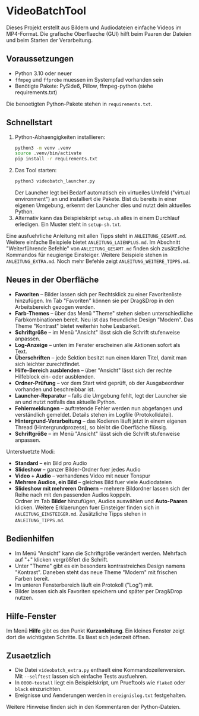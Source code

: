 # VideoBatchTool

Dieses Projekt erstellt aus Bildern und Audiodateien einfache Videos im MP4-Format. Die grafische Oberflaeche (GUI) hilft beim Paaren der Dateien und beim Starten der Verarbeitung.

## Voraussetzungen

* Python 3.10 oder neuer
* `ffmpeg` und `ffprobe` muessen im Systempfad vorhanden sein
* Benötigte Pakete: PySide6, Pillow, ffmpeg-python (siehe requirements.txt)

Die benoetigten Python-Pakete stehen in `requirements.txt`.

## Schnellstart

1. Python-Abhaengigkeiten installieren:
   ```bash
   python3 -m venv .venv
   source .venv/bin/activate
   pip install -r requirements.txt
   ```
2. Das Tool starten:
   ```bash
   python3 videobatch_launcher.py
   ```
   Der Launcher legt bei Bedarf automatisch ein virtuelles Umfeld ("virtual environment") an und installiert die Pakete.
   Bist du bereits in einer eigenen Umgebung, erkennt der Launcher dies und nutzt dein aktuelles Python.
3. Alternativ kann das Beispielskript `setup.sh` alles in einem Durchlauf erledigen. Ein Muster steht in `setup-sh.txt`.

Eine ausfuehrliche Anleitung mit allen Tipps steht in `ANLEITUNG_GESAMT.md`.
Weitere einfache Beispiele bietet `ANLEITUNG_LAIENPLUS.md`.
Im Abschnitt "Weiterführende Befehle" von `ANLEITUNG_GESAMT.md` finden sich
zusätzliche Kommandos für neugierige Einsteiger.
Weitere Beispiele stehen in `ANLEITUNG_EXTRA.md`.
Noch mehr Befehle zeigt `ANLEITUNG_WEITERE_TIPPS.md`.

## Neues in der Oberfläche

- **Favoriten** – Bilder lassen sich per Rechtsklick zu einer Favoritenliste hinzufügen. Im Tab "Favoriten" können sie per Drag&Drop in den Arbeitsbereich gezogen werden.
- **Farb-Themes** – über das Menü "Theme" stehen sieben unterschiedliche Farbkombinationen bereit. Neu ist das freundliche Design "Modern". Das Theme "Kontrast" bietet weiterhin hohe Lesbarkeit.
- **Schriftgröße** – im Menü "Ansicht" lässt sich die Schrift stufenweise anpassen.
- **Log-Anzeige** – unten im Fenster erscheinen alle Aktionen sofort als Text.
- **Überschriften** – jede Sektion besitzt nun einen klaren Titel, damit man sich leichter zurechtfindet.
- **Hilfe-Bereich ausblenden** – über "Ansicht" lässt sich der rechte Hilfeblock
  ein- oder ausblenden.
- **Ordner-Prüfung** – vor dem Start wird geprüft, ob der Ausgabeordner vorhanden und beschreibbar ist.
- **Launcher-Reparatur** – falls die Umgebung fehlt, legt der Launcher sie an und nutzt notfalls das aktuelle Python.
- **Fehlermeldungen** – auftretende Fehler werden nun abgefangen und verständlich gemeldet. Details stehen im Logfile (Protokolldatei).
- **Hintergrund-Verarbeitung** – das Kodieren läuft jetzt in einem eigenen Thread (Hintergrundprozess), so bleibt die Oberfläche flüssig.
- **Schriftgröße** – im Menü "Ansicht" lässt sich die Schrift stufenweise anpassen.

Unterstuetzte Modi:
* **Standard** – ein Bild pro Audio
* **Slideshow** – ganzer Bilder-Ordner fuer jedes Audio
* **Video + Audio** – vorhandenes Video mit neuer Tonspur
* **Mehrere Audios, ein Bild** – gleiches Bild fuer viele Audiodateien
* **Slideshow mit mehreren Ordnern** – mehrere Bildordner lassen sich der Reihe nach mit den passenden Audios koppeln.  
  Ordner im Tab **Bilder** hinzufügen, Audios auswählen und **Auto-Paaren** klicken.
Weitere Erklaerungen fuer Einsteiger finden sich in `ANLEITUNG_EINSTEIGER.md`.
Zusätzliche Tipps stehen in `ANLEITUNG_TIPPS.md`.

## Bedienhilfen

- Im Menü "Ansicht" kann die Schriftgröße verändert werden. Mehrfach auf "+" klicken vergrößfert die Schrift.
- Unter "Theme" gibt es ein besonders kontrastreiches Design namens "Kontrast". Daneben steht das neue Theme "Modern" mit frischen Farben bereit.
- Im unteren Fensterbereich läuft ein Protokoll ("Log") mit.
- Bilder lassen sich als Favoriten speichern und später per Drag&Drop nutzen.

## Hilfe-Fenster

Im Menü **Hilfe** gibt es den Punkt **Kurzanleitung**. Ein kleines Fenster zeigt dort die wichtigsten Schritte. Es lässt sich jederzeit öffnen.

## Zusaetzlich

* Die Datei `videobatch_extra.py` enthaelt eine Kommandozeilenversion. Mit `--selftest` lassen sich einfache Tests ausfuehren.
* In `0000-testall` liegt ein Beispielskript, um Prueftools wie `flake8` oder `black` einzurichten.
* Ereignisse und Aenderungen werden in `ereignislog.txt` festgehalten.

Weitere Hinweise finden sich in den Kommentaren der Python-Dateien.
